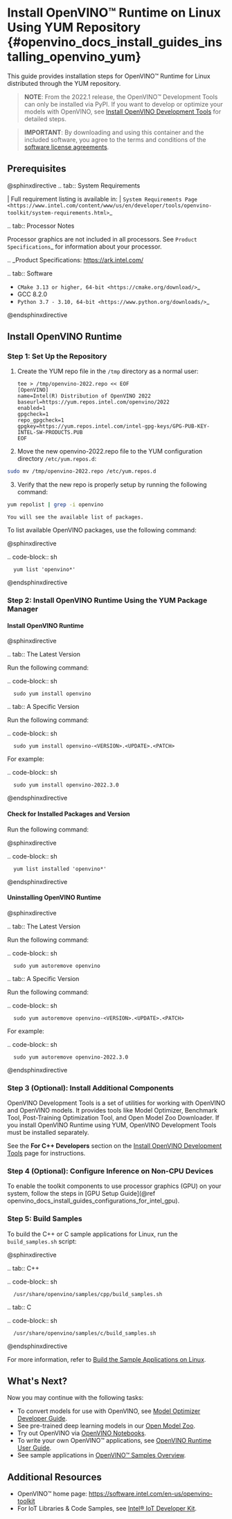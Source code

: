# Install OpenVINO™ Runtime on Linux Using YUM Repository {#openvino_docs_install_guides_installing_openvino_yum}

This guide provides installation steps for OpenVINO™ Runtime for Linux distributed through the YUM repository.

> **NOTE**: From the 2022.1 release, the OpenVINO™ Development Tools can only be installed via PyPI. If you want to develop or optimize your models with OpenVINO, see [Install OpenVINO Development Tools](installing-model-dev-tools.md) for detailed steps.

> **IMPORTANT**: By downloading and using this container and the included software, you agree to the terms and conditions of the [software license agreements](https://software.intel.com/content/dam/develop/external/us/en/documents/intel-openvino-license-agreements.pdf).

## Prerequisites

@sphinxdirective
.. tab:: System Requirements

   | Full requirement listing is available in:
   | `System Requirements Page <https://www.intel.com/content/www/us/en/developer/tools/openvino-toolkit/system-requirements.html>`_

.. tab:: Processor Notes

  Processor graphics are not included in all processors.
  See `Product Specifications`_ for information about your processor.

  .. _Product Specifications: https://ark.intel.com/

.. tab:: Software

  * `CMake 3.13 or higher, 64-bit <https://cmake.org/download/>`_
  * GCC 8.2.0
  * `Python 3.7 - 3.10, 64-bit <https://www.python.org/downloads/>`_

@endsphinxdirective

## Install OpenVINO Runtime

### Step 1: Set Up the Repository

1. Create the YUM repo file in the `/tmp` directory as a normal user:
   ```
   tee > /tmp/openvino-2022.repo << EOF
   [OpenVINO]
   name=Intel(R) Distribution of OpenVINO 2022
   baseurl=https://yum.repos.intel.com/openvino/2022
   enabled=1
   gpgcheck=1
   repo_gpgcheck=1
   gpgkey=https://yum.repos.intel.com/intel-gpg-keys/GPG-PUB-KEY-INTEL-SW-PRODUCTS.PUB
   EOF
   ```
2.	Move the new openvino-2022.repo file to the YUM configuration directory `/etc/yum.repos.d`:
   ```sh
   sudo mv /tmp/openvino-2022.repo /etc/yum.repos.d
   ```
3.	Verify that the new repo is properly setup by running the following command:
   ```sh
   yum repolist | grep -i openvino
   ```
    You will see the available list of packages.


To list available OpenVINO packages, use the following command:

@sphinxdirective

   .. code-block:: sh

      yum list 'openvino*'

@endsphinxdirective

### Step 2: Install OpenVINO Runtime Using the YUM Package Manager

#### Install OpenVINO Runtime

@sphinxdirective

.. tab:: The Latest Version

   Run the following command:

   .. code-block:: sh

      sudo yum install openvino

.. tab::  A Specific Version

   Run the following command:

   .. code-block:: sh

      sudo yum install openvino-<VERSION>.<UPDATE>.<PATCH>

   For example:

   .. code-block:: sh

      sudo yum install openvino-2022.3.0

@endsphinxdirective


#### Check for Installed Packages and Version

Run the following command:

@sphinxdirective

   .. code-block:: sh

      yum list installed 'openvino*'

@endsphinxdirective


#### Uninstalling OpenVINO Runtime

@sphinxdirective

.. tab:: The Latest Version

   Run the following command:

   .. code-block:: sh

      sudo yum autoremove openvino


.. tab::  A Specific Version

   Run the following command:

   .. code-block:: sh

      sudo yum autoremove openvino-<VERSION>.<UPDATE>.<PATCH>

   For example:

   .. code-block:: sh

      sudo yum autoremove openvino-2022.3.0

@endsphinxdirective


### Step 3 (Optional): Install Additional Components
OpenVINO Development Tools is a set of utilities for working with OpenVINO and OpenVINO models. It provides tools like Model Optimizer, Benchmark Tool, Post-Training Optimization Tool, and Open Model Zoo Downloader. If you install OpenVINO Runtime using YUM, OpenVINO Development Tools must be installed separately.

See the **For C++ Developers** section on the [Install OpenVINO Development Tools](installing-model-dev-tools.md) page for instructions.

### Step 4 (Optional): Configure Inference on Non-CPU Devices

To enable the toolkit components to use processor graphics (GPU) on your system, follow the steps in [GPU Setup Guide](@ref openvino_docs_install_guides_configurations_for_intel_gpu).

### Step 5: Build Samples

To build the C++ or C sample applications for Linux, run the `build_samples.sh` script:

@sphinxdirective

.. tab:: C++

   .. code-block:: sh

      /usr/share/openvino/samples/cpp/build_samples.sh

.. tab:: C

   .. code-block:: sh

      /usr/share/openvino/samples/c/build_samples.sh

@endsphinxdirective

For more information, refer to <a href="openvino_docs_OV_UG_Samples_Overview.html#build-samples-linux">Build the Sample Applications on Linux</a>.

## What's Next?

Now you may continue with the following tasks:

* To convert models for use with OpenVINO, see [Model Optimizer Developer Guide](../MO_DG/Deep_Learning_Model_Optimizer_DevGuide.md).
* See pre-trained deep learning models in our [Open Model Zoo](../model_zoo.md).
* Try out OpenVINO via [OpenVINO Notebooks](https://docs.openvino.ai/2022.3/notebooks/notebooks.html).
* To write your own OpenVINO™ applications, see [OpenVINO Runtime User Guide](../OV_Runtime_UG/openvino_intro.md).
* See sample applications in [OpenVINO™ Samples Overview](../OV_Runtime_UG/Samples_Overview.md).

## Additional Resources

- OpenVINO™ home page: <https://software.intel.com/en-us/openvino-toolkit>
- For IoT Libraries & Code Samples, see [Intel® IoT Developer Kit](https://github.com/intel-iot-devkit).